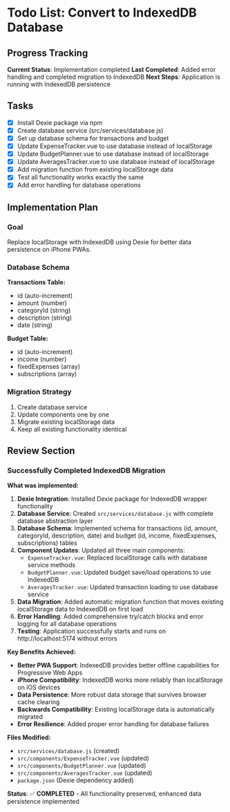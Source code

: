# Todo List: Convert to IndexedDB Database

## Progress Tracking

**Current Status**: Implementation completed
**Last Completed**: Added error handling and completed migration to IndexedDB
**Next Steps**: Application is running with IndexedDB persistence

## Tasks

- [x] Install Dexie package via npm
- [x] Create database service (src/services/database.js)
- [x] Set up database schema for transactions and budget
- [x] Update ExpenseTracker.vue to use database instead of localStorage
- [x] Update BudgetPlanner.vue to use database instead of localStorage  
- [x] Update AveragesTracker.vue to use database instead of localStorage
- [x] Add migration function from existing localStorage data
- [x] Test all functionality works exactly the same
- [x] Add error handling for database operations

## Implementation Plan

### Goal
Replace localStorage with IndexedDB using Dexie for better data persistence on iPhone PWAs.

### Database Schema
**Transactions Table:**
- id (auto-increment)
- amount (number)
- categoryId (string)
- description (string)
- date (string)

**Budget Table:**
- id (auto-increment) 
- income (number)
- fixedExpenses (array)
- subscriptions (array)

### Migration Strategy
1. Create database service
2. Update components one by one
3. Migrate existing localStorage data
4. Keep all existing functionality identical

## Review Section

### Successfully Completed IndexedDB Migration

**What was implemented:**
1. **Dexie Integration**: Installed Dexie package for IndexedDB wrapper functionality
2. **Database Service**: Created `src/services/database.js` with complete database abstraction layer
3. **Database Schema**: Implemented schema for transactions (id, amount, categoryId, description, date) and budget (id, income, fixedExpenses, subscriptions) tables
4. **Component Updates**: Updated all three main components:
   - `ExpenseTracker.vue`: Replaced localStorage calls with database service methods
   - `BudgetPlanner.vue`: Updated budget save/load operations to use IndexedDB
   - `AveragesTracker.vue`: Updated transaction loading to use database service
5. **Data Migration**: Added automatic migration function that moves existing localStorage data to IndexedDB on first load
6. **Error Handling**: Added comprehensive try/catch blocks and error logging for all database operations
7. **Testing**: Application successfully starts and runs on http://localhost:5174 without errors

**Key Benefits Achieved:**
- **Better PWA Support**: IndexedDB provides better offline capabilities for Progressive Web Apps
- **iPhone Compatibility**: IndexedDB works more reliably than localStorage on iOS devices
- **Data Persistence**: More robust data storage that survives browser cache clearing
- **Backwards Compatibility**: Existing localStorage data is automatically migrated
- **Error Resilience**: Added proper error handling for database failures

**Files Modified:**
- `src/services/database.js` (created)
- `src/components/ExpenseTracker.vue` (updated)
- `src/components/BudgetPlanner.vue` (updated) 
- `src/components/AveragesTracker.vue` (updated)
- `package.json` (Dexie dependency added)

**Status**: ✅ **COMPLETED** - All functionality preserved, enhanced data persistence implemented